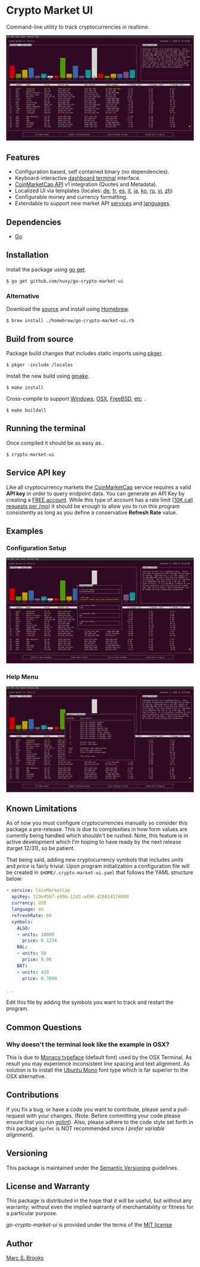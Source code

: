 # Crypto Market UI

Command-line utility to track cryptocurrencies in realtime.

![Dashboard](https://raw.githubusercontent.com/nuxy/go-crypto-market-ui/master/preview/dashboard.png)

## Features

- Configuration based, self contained binary (no dependencies).
- Keyboard-interactive [dashboard terminal](#examples) interface.
- [CoinMarketCap API](https://coinmarketcap.com/api/documentation/v1) v1 integration (Quotes and Metadata).
- Localized UI via templates (locales: [de](https://github.com/nuxy/go-crypto-market-ui/tree/master/locales/de.yaml), [fr](https://github.com/nuxy/go-crypto-market-ui/tree/master/locales/fr.yaml), [es](https://github.com/nuxy/go-crypto-market-ui/tree/master/locales/es.yaml), [it](https://github.com/nuxy/go-crypto-market-ui/tree/master/locales/it.yaml), [ja](https://github.com/nuxy/go-crypto-market-ui/tree/master/locales/ja.yaml), [ko](https://github.com/nuxy/go-crypto-market-ui/tree/master/locales/ko.yaml), [ru](https://github.com/nuxy/go-crypto-market-ui/tree/master/locales/ru.yaml), [vi](https://github.com/nuxy/go-crypto-market-ui/tree/master/locales/vi.yaml), [zh](https://github.com/nuxy/go-crypto-market-ui/tree/master/locales/zh.yaml))
- Configurable money and currency formatting.
- Extendable to support new market API [services](https://github.com/nuxy/go-crypto-market-ui/tree/master/lib/service) and [languages](https://github.com/nuxy/go-crypto-market-ui/tree/master/locales).

## Dependencies

- [Go](https://golang.org)

## Installation

Install the package using [go get](https://golang.org/cmd/go/#hdr-Add_dependencies_to_current_module_and_install_them).

    $ go get github.com/nuxy/go-crypto-market-ui

### Alternative

Download the [source](https://github.com/nuxy/go-crypto-market-ui/archive/master.zip) and install using [Homebrew](https://brew.sh).

    $ brew install ./homebrew/go-crypto-market-ui.rb

## Build from source

Package build changes that includes static imports using [pkger](https://github.com/markbates/pkger).

    $ pkger -include /locales

Install the new build using [gmake](https://www.gnu.org/software/make).

    $ make install

Cross-compile to support [Windows](https://golang.org/dl/go1.15.6.windows-amd64.msi), [OSX](https://golang.org/dl/go1.15.6.darwin-amd64.pkg), [FreeBSD](https://golang.org/dl/go1.15.6.freebsd-amd64.tar.gz), [etc](https://golang.org/dl) ..

    $ make buildall

## Running the terminal

Once compiled it should be as easy as..

    $ crypto-market-ui

## Service API key

Like all cryptocurrency markets the [CoinMarketCap](https://coinmarketcap.com/api/documentation/v1) service requires a valid **API key** in order to query endpoint data.  You can generate an API Key by creating a [FREE account](https://pro.coinmarketcap.com/signup).  While this type of account has a rate limit ([10K call requests per /mo](https://coinmarketcap.com/api/documentation/v1/#section/Errors-and-Rate-Limits)) it should be enough to allow you to run this program consistently as long as you define a conservative **Refresh Rate** value.

## Examples

### Configuration Setup

![Setup](https://raw.githubusercontent.com/nuxy/go-crypto-market-ui/master/preview/setup.png)

### Help Menu

![Help](https://raw.githubusercontent.com/nuxy/go-crypto-market-ui/master/preview/help.png)

## Known Limitations

As of now you must configure cryptocurrencies manually so consider this package a pre-release.  This is due to complexities in how form values are currently being handled which shouldn't be rushed.  Note, this feature is in active development which I'm hoping to have ready by the next release (target 12/31), so be patient.

That being said, adding new cryptocurrency symbols that includes _units_ and _price_ is fairly trivial.  Upon program initialization a configuration file will be created in `$HOME/.crypto-market-ui.yaml` that follows the YAML structure below:

```yaml
- service: CoinMarketCap
  apiKey: 123e4567-e89b-12d3-a456-426614174000
  currency: USD
  language: en
  refreshRate: 60
  symbols:
    ALGO:
    - units: 10000
      price: 0.1234
    BAL:
    - units: 50
      price: 9.99
    BAT:
    - units: 420
      price: 0.7890

...
```

Edit this file by adding the symbols you want to track and restart the program.

## Common Questions

### Why doesn't the terminal look like the example in OSX?

This is due to [Monaco typeface](https://en.wikipedia.org/wiki/Monaco_(typeface)) (default font) used by the OSX Terminal.  As result you may experience inconsistent line spacing and text alignment.  As solution is to install the [Ubuntu Mono](https://fonts.google.com/specimen/Ubuntu+Mono#standard-styles) font type which is far superior to the OSX alternative.

## Contributions

If you fix a bug, or have a code you want to contribute, please send a pull-request with your changes. (Note: Before committing your code please ensure that you run [golint](https://github.com/golang/lint)).  Also, please adhere to the code style set forth in this package (`gofmt` is NOT recommended since _I prefer variable alignment_).

## Versioning

This package is maintained under the [Semantic Versioning](https://semver.org) guidelines.

## License and Warranty

This package is distributed in the hope that it will be useful, but without any warranty; without even the implied warranty of merchantability or fitness for a particular purpose.

_go-crypto-market-ui_ is provided under the terms of the [MIT license](http://www.opensource.org/licenses/mit-license.php)

## Author

[Marc S. Brooks](https://github.com/nuxy)
